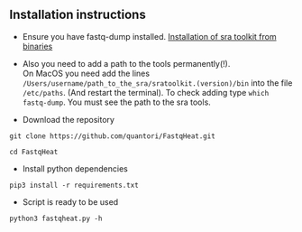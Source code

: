 ## Installation instructions
* Ensure you have fastq-dump installed. [Installation of sra toolkit from binaries](https://github.com/ncbi/sra-tools/wiki/HowTo:-Binary-Installation)

* Also you need to add a path to the tools permanently(!).  
On MacOS you need add the lines `/Users/username/path_to_the_sra/sratoolkit.(version)/bin` into the file `/etc/paths`. (And restart the terminal).
To check adding type `which fastq-dump`. You must see the path to the sra tools.

* Download the repository

`git clone https://github.com/quantori/FastqHeat.git`

`cd FastqHeat`

* Install python dependencies

`pip3 install -r requirements.txt`

* Script is ready to be used

`python3 fastqheat.py -h`

